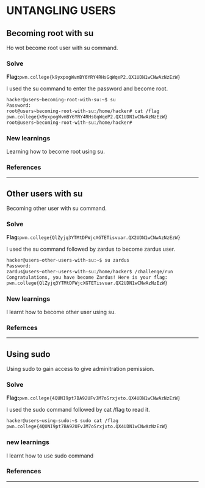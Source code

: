 # UNTANGLING USERS

## Becoming root with su
Ho wot become root user with su command.

### Solve
**Flag:**`pwn.college{k9yxpogWvmBY6YRY4RHsGqWqeP2.QX1UDN1wCNwAzNzEzW}`

I used the su command to enter the password and become root.

```bash
hacker@users~becoming-root-with-su:~$ su
Password:
root@users~becoming-root-with-su:/home/hacker# cat /flag
pwn.college{k9yxpogWvmBY6YRY4RHsGqWqeP2.QX1UDN1wCNwAzNzEzW}
root@users~becoming-root-with-su:/home/hacker#

```

### New learnings
Learning how to become root using su.

### References
********************

## Other users with su
Becoming other user with su command.

### Solve
**Flag:**`pwn.college{QlZyjq3YTMtDFWjcXGTETisvuar.QX2UDN1wCNwAzNzEzW}`

I used the su command followed by zardus to become zardus user.

```bash
hacker@users~other-users-with-su:~$ su zardus
Password:
zardus@users~other-users-with-su:/home/hacker$ /challenge/run
Congratulations, you have become Zardus! Here is your flag:
pwn.college{QlZyjq3YTMtDFWjcXGTETisvuar.QX2UDN1wCNwAzNzEzW}
```

### New learnings
I learnt how to become other user using su.

### Refernces
*******************

## Using sudo

Using sudo to gain access to give adminitration pemission.

### Solve 
**Flag:**`pwn.college{4QUNI9pt7BA92UFvJM7oSrxjxto.QX4UDN1wCNwAzNzEzW}`

I used the sudo command followed by cat /flag to read it.

```bash
hacker@users~using-sudo:~$ sudo cat /flag
pwn.college{4QUNI9pt7BA92UFvJM7oSrxjxto.QX4UDN1wCNwAzNzEzW}
```

### new learnings
I learnt how to use sudo command

### References
*********************
